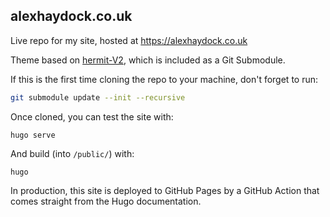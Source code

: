 ## alexhaydock.co.uk

Live repo for my site, hosted at https://alexhaydock.co.uk

Theme based on [hermit-V2](https://github.com/1bl4z3r/hermit-V2), which is included as a Git Submodule.

If this is the first time cloning the repo to your machine, don't forget to run:
```sh
git submodule update --init --recursive
```

Once cloned, you can test the site with:
```
hugo serve
```

And build (into `/public/`) with:
```
hugo
```

In production, this site is deployed to GitHub Pages by a GitHub Action that comes straight from the Hugo documentation.
